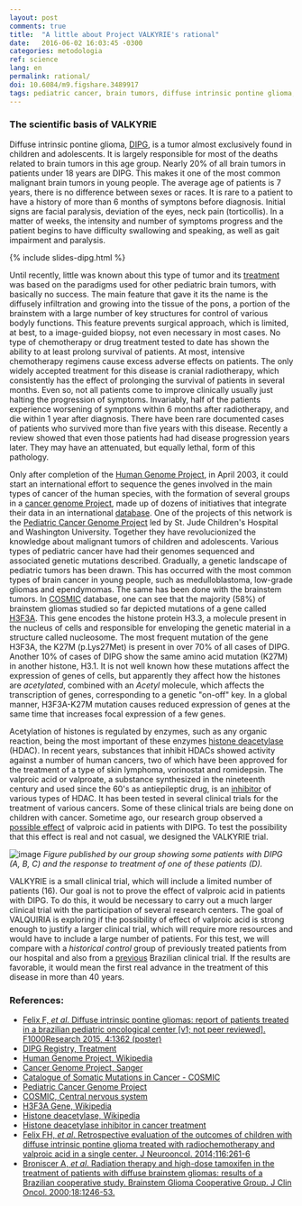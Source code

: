 ```yaml
---
layout: post
comments: true
title:  "A little about Project VALKYRIE's rational"
date:   2016-06-02 16:03:45 -0300
categories: metodologia
ref: science
lang: en
permalink: rational/
doi: 10.6084/m9.figshare.3489917
tags: pediatric cancer, brain tumors, diffuse intrinsic pontine glioma, clinical trial, rational, project valkyrie
---
```

### The scientific basis of VALKYRIE

Diffuse intrinsic pontine glioma, [DIPG][dipg-poster], is a tumor almost exclusively found in children and adolescents. It is largely responsible for most of the deaths related to brain tumors in this age group. Nearly 20% of all brain tumors in patients under 18 years are DIPG. This makes it one of the most common malignant brain tumors in young people. The average age of patients is 7 years, there is no difference between sexes or races. It is rare to a patient to have a history of more than 6 months of symptons before diagnosis. Initial signs are facial paralysis, deviation of the eyes, neck pain (torticollis). In a matter of weeks, the intensity and number of symptoms progress and the patient begins to have difficulty swallowing and speaking, as well as gait impairment and paralysis.

{% include slides-dipg.html %}

Until recently, little was known about this type of tumor and its [treatment][dipg-treat] was based on the paradigms used for other pediatric brain tumors, with basically no success. The main feature that gave it its the name is the diffusely infiltration and growing into the tissue of the pons, a portion of the brainstem with a large number of key structures for control of various bodyly functions. This feature prevents surgical approach, which is limited, at best, to a image-guided biopsy, not even necessary in most cases. No type of chemotherapy or drug treatment tested to date has shown the ability to at least prolong survival of patients. At most, intensive chemotherapy regimens cause excess adverse effects on patients. The only widely accepted treatment for this disease is cranial radiotherapy, which consistently has the effect of prolonging the survival of patients in several months. Even so, not all patients come to improve clinically usually just halting the progression of symptoms. Invariably, half of the patients experience worsening of symptons within 6 months after radiotherapy, and die within 1 year after diagnosis. There have been rare documented cases of patients who survived more than five years with this disease. Recently a review showed that even those patients had had disease progression years later. They may have an attenuated, but equally lethal, form of this pathology.

Only after completion of the [Human Genome Project][genoma], in April 2003, it could start an international effort to sequence the genes involved in the main types of cancer of the human species, with the formation of several groups in a [cancer genome Project][genoma-cancer], made up of dozens of initiatives that integrate their data in an international [database][cosmic]. One of the projects of this network is the [Pediatric Cancer Genome Project][genoma-cancer-ped] led by St. Jude Children's Hospital and Washington University. Together they have revolucionized the knowledge about malignant tumors of children and adolescents. Various types of pediatric cancer have had their genomes sequenced and associated genetic mutations described. Gradually, a genetic landscape of pediatric tumors has been drawn. This has occurred with the most common types of brain cancer in young people, such as medulloblastoma, low-grade gliomas and ependymomas. The same has been done with the brainstem tumors. In [COSMIC][cosmic-brain] database, one can see that the majority (58%) of brainstem gliomas studied so far depicted mutations of a gene called [H3F3A][h3f3a]. This gene encodes the histone protein H3.3, a molecule present in the nucleus of cells and responsible for enveloping the genetic material in a structure called nucleosome. The most frequent mutation of the gene H3F3A, the K27M (p.Lys27Met) is present in over 70% of all cases of DIPG. Another 10% of cases of DIPG show the same amino acid mutation (K27M) in another histone, H3.1. It is not well known how these mutations affect the expression of genes of cells, but apparently they affect how the histones are *acetylated*, combined with an *Acetyl* molecule, which affects the transcription of genes, corresponding to a genetic "on-off" key. In a global manner, H3F3A-K27M mutation causes reduced expression of genes at the same time that increases focal expression of a few genes.

Acetylation of histones is regulated by enzymes, such as any organic reaction, being the most important of these enzymes [histone deacetylase][HDAC] (HDAC). In recent years, substances that inhibit HDACs showed activity against a number of human cancers, two of which have been approved for the treatment of a type of skin lymphoma, vorinostat and romidepsin. The valproic acid or valproate, a substance synthesized in the nineteenth century and used since the 60's as antiepileptic drug, is an [inhibitor][HDACi] of various types of HDAC. It has been tested in several clinical trials for the treatment of various cancers. Some of these clinical trials are being done on children with cancer. Sometime ago, our research group observed a [possible effect][felix2014] of valproic acid in patients with DIPG. To test the possibility that this effect is real and not casual, we designed the VALKYRIE trial.

![image]
*Figure published by our group showing some patients with DIPG (A, B, C) and the response to treatment of one of these patients (D).*

VALKYRIE is a small clinical trial, which will include a limited number of patients (16). Our goal is not to prove the effect of valproic acid in patients with DIPG. To do this, it would be necessary to carry out a much larger clinical trial with the participation of several research centers. The goal of VALQUIRIA is exploring if the possibility of effect of valproic acid is strong enough to justify a larger clinical trial, which will require more resources and would have to include a large number of patients. For this test, we will compare with a *historical control* group of previously treated patients from our hospital and also from a [previous][broniscer] Brazilian clinical trial. If the results are favorable, it would mean the first real advance in the treatment of this disease in more than 40 years.

### References:

- [Felix F, _et al_. Diffuse intrinsic pontine gliomas: report of patients treated in a brazilian pediatric oncological center [v1; not peer reviewed]. F1000Research 2015, 4:1362 (poster)][dipg-poster]
- [DIPG Registry, Treatment][dipg-treat]
- [Human Genome Project, Wikipedia][genoma]
- [Cancer Genome Project, Sanger][genoma-cancer]
- [Catalogue of Somatic Mutations in Cancer - COSMIC][cosmic]
- [Pediatric Cancer Genome Project][genoma-cancer-ped]
- [COSMIC, Central nervous system][cosmic-brain]
- [H3F3A Gene, Wikipedia][h3f3a]
- [Histone deacetylase, Wikipedia][hdac]
- [Histone deacetylase inhibitor in cancer treatment][hdaci]
- [Felix FH, _et al_. Retrospective evaluation of the outcomes of children with diffuse intrinsic pontine glioma treated with radiochemotherapy and valproic acid in a single
center. J Neurooncol. 2014;116:261-6][felix2014]
- [Broniscer A, _et al_. Radiation
therapy and high-dose tamoxifen in the treatment of patients with diffuse
brainstem gliomas: results of a Brazilian cooperative study. Brainstem Glioma
Cooperative Group. J Clin Oncol. 2000;18:1246-53.][broniscer]

[dipg-poster]: http://f1000research.com/posters/4-1362
[dipg-treat]: http://dipgregistry.org/patients-families/treatment/
[genoma]: https://en.wikipedia.org/wiki/Human_Genome_Project
[genoma-cancer]: http://www.sanger.ac.uk/science/groups/cancer-genome-project
[cosmic]: http://cancer.sanger.ac.uk/cosmic
[genoma-cancer-ped]: https://www.stjude.org/research/pediatric-cancer-genome-project.html
[cosmic-brain]: http://cancer.sanger.ac.uk/cosmic/browse/tissue#sn=central_nervous_system&ss=brainstem&hn=glioma&sh=all&in=t&src=tissue&all_data=n
[h3f3a]: https://en.wikipedia.org/wiki/H3F3A
[hdac]: https://en.wikipedia.org/wiki/Histone_deacetylase
[hdaci]: https://en.wikipedia.org/wiki/Histone_deacetylase_inhibitor#Cancer_treatment
[felix2014]: https://scholar.google.com/citations?view_op=view_citation&hl=pt-BR&user=ZmzTpYgAAAAJ&citation_for_view=ZmzTpYgAAAAJ:MXK_kJrjxJIC
[broniscer]: http://jco.ascopubs.org/content/18/6/1246.abstract
[image]: {{site.github.url}}/assets/posts/2016-06-02-Um-pouco-sobre-o-tratamento-do-ensaio/figure2.png?raw=true
